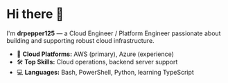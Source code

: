 # Hi there 👋

I'm **drpepper125** — a Cloud Engineer / Platform Engineer passionate about building and supporting robust cloud infrastructure.

- 🚀 **Cloud Platforms:** AWS (primary), Azure (experience)
- 🛠️ **Top Skills:** Cloud operations, backend server support
- 💻 **Languages:** Bash, PowerShell, Python, learning TypeScript

<!--
**drpepper125/drpepper125** is a ✨ special ✨ repository because its `README.md` (this file) appears on your GitHub profile.
-->


<!---
drpepper125/drpepper125 is a ✨ special ✨ repository because its `README.md` (this file) appears on your GitHub profile.
You can click the Preview link to take a look at your changes.
--->
